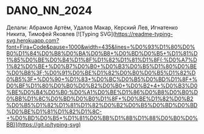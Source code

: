 # DANO_NN_2024
Делали:
Абрамов Артём, Удалов Макар, Керский Лев, Игнатенко Никита, Тимофей Яковлев
[![Typing SVG](https://readme-typing-svg.herokuapp.com?font=Fira+Code&pause=1000&width=435&lines=%D0%93%D1%80%D0%B0%D1%84%D0%B8%D0%BA%D0%B8+%D0%BD%D0%B5+%D1%81%D1%85%D0%BE%D0%B4%D1%8F%D1%82%D1%81%D1%8F(;%D0%A7%D1%82%D0%BE+%D0%B7%D0%B0+%D0%B3%D0%B5%D1%80%D0%BE%D0%B8%3F;%D0%91%D0%BE%D1%82%D0%B0%D0%B5%D1%82%D0%B5%3F+%D0%90+%D1%83+%D0%BC%D0%B5%D0%BD%D1%8F+%D0%BF%D1%80%D0%B0%D0%B2%D0%B0+%D0%B2+4+%D0%B3%D0%BE%D0%B4%D0%B0;%D0%A1%D0%BE%D1%86%D0%B8%D0%B0%D0%BB%D1%8C%D0%BD%D0%B0%D1%8F+%D0%BE%D1%82%D0%B2%D0%B5%D1%82%D1%81%D1%82%D0%B2%D0%B5%D0%BD%D0%BD%D0%BE%D1%81%D1%82%D1%8C-+%D0%BD%D0%B5+%D1%81%D0%BB%D1%8B%D1%88%D0%B0%D0%BB)](https://git.io/typing-svg)
